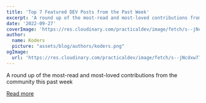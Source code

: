 ```yaml
---
title: 'Top 7 Featured DEV Posts from the Past Week'
excerpt: 'A round up of the most-read and most-loved contributions from the community this past week'
date: '2022-09-27'
coverImage: 'https://res.cloudinary.com/practicaldev/image/fetch/s--jNcdxw77--/c_imagga_scale,f_auto,fl_progressive,h_420,q_auto,w_1000/https://thepracticaldev.s3.amazonaws.com/i/sfwcvweirpf2qka2lg2b.png'
author:
  name: Koders
  picture: "assets/blog/authors/koders.png"
ogImage:
  url: 'https://res.cloudinary.com/practicaldev/image/fetch/s--jNcdxw77--/c_imagga_scale,f_auto,fl_progressive,h_420,q_auto,w_1000/https://thepracticaldev.s3.amazonaws.com/i/sfwcvweirpf2qka2lg2b.png'
---
```


A round up of the most-read and most-loved contributions from the community this past week

[Read more](https://dev.to/devteam/top-7-featured-dev-posts-from-the-past-week-593j)

